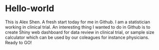 # Hello-world
This is Alex Shen. A fresh start today for me in Github. I am a statistician working in clinical trial. An interesting thing I wanted to do in Github is to create Shiny web dashboard for data review in clinical trial, or sample size calculator which can be used by our coleagues for instance physicians.
Ready to GO!
